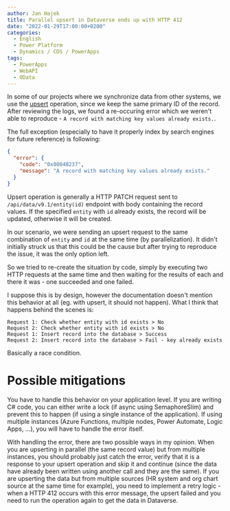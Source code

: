 ```yaml
---
author: Jan Hajek
title: Parallel upsert in Dataverse ends up with HTTP 412
date: "2022-01-29T17:00:00+0200"
categories:
  - English
  - Power Platform
  - Dynamics / CDS / PowerApps
tags:
  - PowerApps
  - WebAPI
  - OData
---
```


In some of our projects where we synchronize data from other systems, we use the [upsert](https://docs.microsoft.com/en-us/powerapps/developer/data-platform/webapi/update-delete-entities-using-web-api#upsert-a-table) operation, since we keep the same primary ID of the record. After reviewing the logs, we found a re-occuring error which we weren't able to reproduce - `A record with matching key values already exists.`.

The full exception (especially to have it properly index by search engines for future reference) is following:

```json
{
  "error": {
    "code": "0x80040237",
    "message": "A record with matching key values already exists."
  }
}
```

Upsert operation is generally a HTTP PATCH request sent to `/api/data/v9.1/entity(id)` endpoint with body containing the record values. If the specified `entity` with `id` already exists, the record will be updated, otherwise it will be created.

In our scenario, we were sending an upsert request to the same combination of `entity` and `id` at the same time (by parallelization). It didn't initially struck us that this could be the cause but after trying to reproduce the issue, it was the only option left.

So we tried to re-create the situation by code, simply by executing two HTTP requests at the same time and then waiting for the results of each and there it was - one succeeded and one failed.

I suppose this is by design, however the documentation doesn't mention this behavior at all (eg. with upsert, it should not happen). What I think that happens behind the scenes is:

```
Request 1: Check whether entity with id exists > No
Request 2: Check whether entity with id exists > No
Request 1: Insert record into the database > Success
Request 2: Insert record into the database > Fail - key already exists
```

Basically a race condition.

# Possible mitigations

You have to handle this behavior on your application level. If you are writing C# code, you can either write a lock (if async using SemaphoreSlim) and prevent this to happen (if using a single instance of the application). If using multiple instances (Azure Functions, multiple nodes, Power Automate, Logic Apps, ...), you will have to handle the error itself.

With handling the error, there are two possible ways in my opinion. When you are upserting in parallel (the same record value) but from multiple instances, you should probably just catch the error, verify that it is a response to your upsert operation and skip it and continue (since the data have already been written using another call and they are the same). If you are upserting the data but from multiple sources (HR system and org chart source at the same time for example), you need to implement a retry logic - when a HTTP 412 occurs with this error message, the upsert failed and you need to run the operation again to get the data in Dataverse.